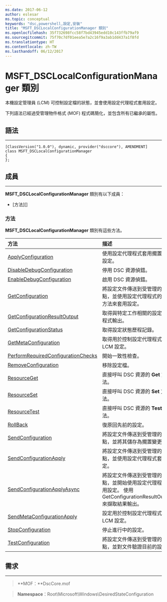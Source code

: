 ```yaml
---
ms.date: 2017-06-12
author: eslesar
ms.topic: conceptual
keywords: "dsc,powershell,設定,安裝"
title: "MSFT_DSCLocalConfigurationManager 類別"
ms.openlocfilehash: 35f732698fcc58f7bd43945edd10c143ffb79af9
ms.sourcegitcommit: 75f70c7df01eea5e7a2c16f9a3ab1dd437a1f8fd
ms.translationtype: HT
ms.contentlocale: zh-TW
ms.lasthandoff: 06/12/2017
---
```

# <a name="msftdsclocalconfigurationmanager-class"></a>MSFT_DSCLocalConfigurationManager 類別

本機設定管理員 (LCM) 可控制設定檔的狀態，並會使用設定代理程式套用設定。

下列語法已經過受管理物件格式 (MOF) 程式碼簡化，並包含所有已繼承的屬性。

## <a name="syntax"></a>語法
------

``` syntax
[ClassVersion("1.0.0"), dynamic, provider("dsccore"), AMENDMENT]
class MSFT_DSCLocalConfigurationManager
{
};
```

## <a name="members"></a>成員
-------

**MSFT_DSCLocalConfigurationManager** 類別有以下成員：

-   [方法][]

### <a name="methods"></a>方法

**MSFT_DSCLocalConfigurationManager** 類別有這些方法。

|方法 |描述 |
|:--- |:---|
| [ApplyConfiguration](msft-dsclocalconfigurationmanager-applyconfiguration.md)| 使用設定代理程式套用擱置中的設定。| 
| [DisableDebugConfiguration](msft-dsclocalconfigurationmanager-disabledebugconfiguration.md)| 停用 DSC 資源偵錯。| 
| [EnableDebugConfiguration](msft-dsclocalconfigurationmanager-enabledebugconfiguration.md)| 啟用 DSC 資源偵錯。| 
| [GetConfiguration](msft-dsclocalconfigurationmanager-getconfiguration.md)| 將設定文件傳送到受管理的節點，並使用設定代理程式的 **Get** 方法來套用設定。| 
| [GetConfigurationResultOutput](msft-dsclocalconfigurationmanager-getconfigurationresultoutput.md)| 取得與特定工作相關的設定代理程式輸出。| 
| [GetConfigurationStatus](msft-dsclocalconfigurationmanager-getconfigurationstatus.md)| 取得設定狀態歷程記錄。| 
| [GetMetaConfiguration](msft-dsclocalconfigurationmanager-getmetaconfiguration.md)| 取得用於控制設定代理程式的 LCM 設定。| 
| [PerformRequiredConfigurationChecks](msft-dsclocalconfigurationmanager-performrequiredconfigurationchecks.md)| 開始一致性檢查。| 
| [RemoveConfiguration](msft-dsclocalconfigurationmanager-removeconfiguration.md)| 移除設定檔。| 
| [ResourceGet](msft-dsclocalconfigurationmanager-resourceget.md)| 直接呼叫 DSC 資源的 **Get** 方法。| 
| [ResourceSet](msft-dsclocalconfigurationmanager-resourceset.md)| 直接呼叫 DSC 資源的 **Set** 方法。| 
| [ResourceTest](msft-dsclocalconfigurationmanager-resourcetest.md)| 直接呼叫 DSC 資源的 **Test** 方法。| 
| [RollBack](msft-dsclocalconfigurationmanager-rollback.md)| 復原回先前的設定。| 
| [SendConfiguration](msft-dsclocalconfigurationmanager-sendconfiguration.md)| 將設定文件傳送到受管理的節點，並將其儲存為擱置變更。| 
| [SendConfigurationApply](msft-dsclocalconfigurationmanager-sendconfigurationapply.md)| 將設定文件傳送到受管理的節點，並使用設定代理程式套用設定。| 
| [SendConfigurationApplyAsync](msft-dsclocalconfigurationmanager-sendconfigurationapplyasync.md)| 將設定文件傳送到受管理的節點，並開始使用設定代理程式套用設定。 使用 GetConfigurationResultOutput 來擷取結果輸出。| 
| [SendMetaConfigurationApply](msft-dsclocalconfigurationmanager-sendmetaconfigurationapply.md)| 設定用於控制設定代理程式的 LCM 設定。| 
| [StopConfiguration](msft-dsclocalconfigurationmanager-stopconfiguration.md)| 停止進行中的設定。| 
| [TestConfiguration](msft-dsclocalconfigurationmanager-testconfiguration.md)| 將設定文件傳送到受管理的節點，並對文件驗證目前的設定。| 



 

## <a name="requirements"></a>需求
------------
>**MOF：**DscCore.mof

>**Namespace**：Root\Microsoft\Windows\DesiredStateConfiguration



 

 



